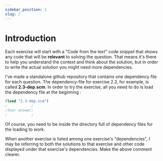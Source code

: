 ```yaml
---
sidebar_position: 1
slug: /
---
```


# Introduction

Each exercise will start with a "Code from the text" code snippet that shows any code that will be **relevant** to solving the question. That means it's there to help you understand the context and think about the solution, but in order to write the actual solution you might need more dependencies. 

I've made a standalone github repository that contains one dependency file for each question. The dependency-file for exercise 2.3, for example, is called **2.3-dep.scm**. In order to try the exercise, all you need to do is load the dependency file at the beginning :

```scheme
(load "2.3-dep.scm")
;           ;
;Your answer;
;           ;
```

Of course, you need to be inside the directory full of dependency files for the loading to work.


When another exercise is listed among one exercise's "dependencies", I may be referring to both the solutions to that exercise and other code displayed under that exercise's dependencies.
Make the above comment clearer.


